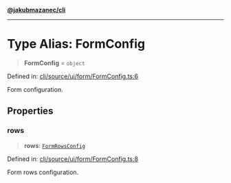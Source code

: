 [**@jakubmazanec/cli**](../README.md)

---

# Type Alias: FormConfig

> **FormConfig** = `object`

Defined in:
[cli/source/ui/form/FormConfig.ts:6](https://github.com/jakubmazanec/tools/blob/a9ba87d349a220bbed24d161794f90a6ba6009e5/packages/cli/source/ui/form/FormConfig.ts#L6)

Form configuration.

## Properties

### rows

> **rows**: [`FormRowsConfig`](FormRowsConfig.md)

Defined in:
[cli/source/ui/form/FormConfig.ts:8](https://github.com/jakubmazanec/tools/blob/a9ba87d349a220bbed24d161794f90a6ba6009e5/packages/cli/source/ui/form/FormConfig.ts#L8)

Form rows configuration.
